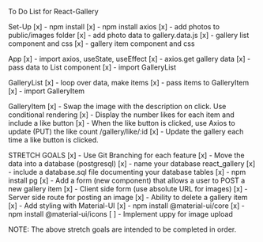 To Do List for React-Gallery


Set-Up
[x] - npm install
[x] - npm install axios
[x] - add photos to public/images folder
[x] - add photo data to gallery.data.js
[x] - gallery list component and css
[x] - gallery item component and css

App
[x] - import axios, useState, useEffect
[x] - axios.get gallery data
[x] - pass data to List component
[x] - import GalleryList


GalleryList
[x] - loop over data, make items
[x] - pass items to GalleryItem
[x] - import GalleryItem


GalleryItem
[x] - Swap the image with the description on click. Use conditional rendering
[x] - Display the number likes for each item and include a like button
[x] - When the like button is clicked, use Axios to update (PUT) the like count /gallery/like/:id
[x] - Update the gallery each time a like button is clicked.


STRETCH GOALS
[x] - Use Git Branching for each feature 
[x] - Move the data into a database (postgresql)
    [x] - name your database react_gallery
    [x] - include a database.sql file documenting your database tables
    [x] - npm install pg
[x] - Add a form (new component) that allows a user to POST a new gallery item
    [x] - Client side form (use absolute URL for images)
    [x] - Server side route for posting an image
[x] - Ability to delete a gallery item
[x] - Add styling with Material-UI
    [x] - npm install @material-ui/core
    [x] - npm install @material-ui/icons
[ ] - Implement uppy for image upload

NOTE: The above stretch goals are intended to be completed in order.